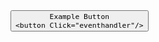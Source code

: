 <StackPanel>   
    <Button Content="Submit" 
            Click="submitButtonClick"/>
    <TextBlock x:Name="textBlock1"/>
</StackPanel

    Example Button
    <button Click="eventhandler"/>
    
